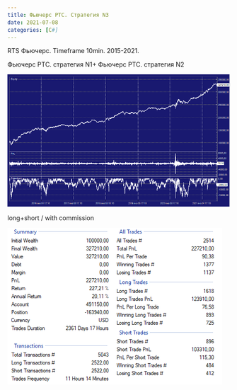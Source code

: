 ```yaml
---
title: Фьючерс РТС. Стратегия N3
date: 2021-07-08
categories: [C#]
---
```


RTS Фьючерс. Timeframe 10min. 2015-2021.

Фьючерс РТС. стратегия N1+ Фьючерс РТС. стратегия N2

<img src="/images/seasonal3_ch.png" alt="">

long+short / with commission

<img src="/images/seasonal3_p.png" alt="">

